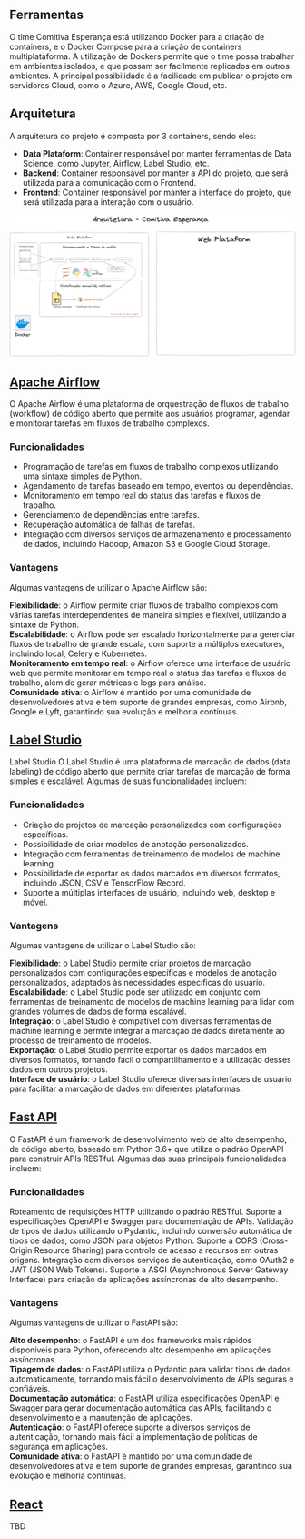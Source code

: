 
## Ferramentas

O time Comitiva Esperança está utilizando Docker para a criação de containers, e o Docker Compose para a criação de containers multiplataforma.
A utilização de Dockers permite que o time possa trabalhar em ambientes isolados, e que possam ser facilmente replicados em outros ambientes.
A principal possibilidade é a facilidade em publicar o projeto em servidores Cloud, como o Azure, AWS, Google Cloud, etc.

## Arquitetura

A arquitetura do projeto é composta por 3 containers, sendo eles:

- **Data Plataform**: Container responsável por manter ferramentas de Data Science, como Jupyter, Airflow, Label Studio, etc.
- **Backend**: Container responsável por manter a API do projeto, que será utilizada para a comunicação com o Frontend.
- **Frontend**: Container responsável por manter a interface do projeto, que será utilizada para a interação com o usuário.

![Arquitetura](arquitetura.png)

## [Apache Airflow](https://airflow.apache.org/)

O Apache Airflow é uma plataforma de orquestração de fluxos de trabalho (workflow) de código aberto que permite aos usuários programar, agendar e monitorar tarefas em fluxos de trabalho complexos.

### Funcionalidades

- Programação de tarefas em fluxos de trabalho complexos utilizando uma sintaxe simples de Python.
- Agendamento de tarefas baseado em tempo, eventos ou dependências.
- Monitoramento em tempo real do status das tarefas e fluxos de trabalho.
- Gerenciamento de dependências entre tarefas.
- Recuperação automática de falhas de tarefas.
- Integração com diversos serviços de armazenamento e processamento de dados, incluindo Hadoop, Amazon S3 e Google Cloud Storage.

### Vantagens

Algumas vantagens de utilizar o Apache Airflow são:

**Flexibilidade**: o Airflow permite criar fluxos de trabalho complexos com várias tarefas interdependentes de maneira simples e flexível, utilizando a sintaxe de Python. <br>
**Escalabilidade**: o Airflow pode ser escalado horizontalmente para gerenciar fluxos de trabalho de grande escala, com suporte a múltiplos executores, incluindo local, Celery e Kubernetes.  <br>
**Monitoramento em tempo real**: o Airflow oferece uma interface de usuário web que permite monitorar em tempo real o status das tarefas e fluxos de trabalho, além de gerar métricas e logs para análise.  <br>
**Comunidade ativa**: o Airflow é mantido por uma comunidade de desenvolvedores ativa e tem suporte de grandes empresas, como Airbnb, Google e Lyft, garantindo sua evolução e melhoria contínuas.  <br>

## [Label Studio](https://labelstud.io/)

Label Studio
O Label Studio é uma plataforma de marcação de dados (data labeling) de código aberto que permite criar tarefas de marcação de forma simples e escalável. Algumas de suas funcionalidades incluem:

### Funcionalidades

- Criação de projetos de marcação personalizados com configurações específicas.
- Possibilidade de criar modelos de anotação personalizados.
- Integração com ferramentas de treinamento de modelos de machine learning.
- Possibilidade de exportar os dados marcados em diversos formatos, incluindo JSON, CSV e TensorFlow Record.
- Suporte a múltiplas interfaces de usuário, incluindo web, desktop e móvel.

### Vantagens

Algumas vantagens de utilizar o Label Studio são:

**Flexibilidade**: o Label Studio permite criar projetos de marcação personalizados com configurações específicas e modelos de anotação personalizados, adaptados às necessidades específicas do usuário. <br>
**Escalabilidade**: o Label Studio pode ser utilizado em conjunto com ferramentas de treinamento de modelos de machine learning para lidar com grandes volumes de dados de forma escalável. <br>
**Integração**: o Label Studio é compatível com diversas ferramentas de machine learning e permite integrar a marcação de dados diretamente ao processo de treinamento de modelos. <br>
**Exportação**: o Label Studio permite exportar os dados marcados em diversos formatos, tornando fácil o compartilhamento e a utilização desses dados em outros projetos. <br>
**Interface de usuário**: o Label Studio oferece diversas interfaces de usuário para facilitar a marcação de dados em diferentes plataformas. <br>

## [Fast API](https://fastapi.tiangolo.com/)

O FastAPI é um framework de desenvolvimento web de alto desempenho, de código aberto, baseado em Python 3.6+ que utiliza o padrão OpenAPI para construir APIs RESTful. Algumas das suas principais funcionalidades incluem:

### Funcionalidades

Roteamento de requisições HTTP utilizando o padrão RESTful.
Suporte a especificações OpenAPI e Swagger para documentação de APIs.
Validação de tipos de dados utilizando o Pydantic, incluindo conversão automática de tipos de dados, como JSON para objetos Python.
Suporte a CORS (Cross-Origin Resource Sharing) para controle de acesso a recursos em outras origens.
Integração com diversos serviços de autenticação, como OAuth2 e JWT (JSON Web Tokens).
Suporte a ASGI (Asynchronous Server Gateway Interface) para criação de aplicações assíncronas de alto desempenho.

### Vantagens

Algumas vantagens de utilizar o FastAPI são:

**Alto desempenho**: o FastAPI é um dos frameworks mais rápidos disponíveis para Python, oferecendo alto desempenho em aplicações assíncronas. <br>
**Tipagem de dados**: o FastAPI utiliza o Pydantic para validar tipos de dados automaticamente, tornando mais fácil o desenvolvimento de APIs seguras e confiáveis. <br>
**Documentação automática**: o FastAPI utiliza especificações OpenAPI e Swagger para gerar documentação automática das APIs, facilitando o desenvolvimento e a manutenção de aplicações. <br>
**Autenticação**: o FastAPI oferece suporte a diversos serviços de autenticação, tornando mais fácil a implementação de políticas de segurança em aplicações. <br>
**Comunidade ativa**: o FastAPI é mantido por uma comunidade de desenvolvedores ativa e tem suporte de grandes empresas, garantindo sua evolução e melhoria contínuas. <br>

## [React](https://pt-br.reactjs.org/)

TBD
